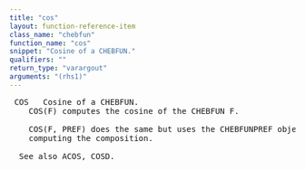 ```yaml
---
title: "cos"
layout: function-reference-item
class_name: "chebfun"
function_name: "cos"
snippet: "Cosine of a CHEBFUN."
qualifiers: ""
return_type: "varargout"
arguments: "(rhs1)"
---
```


<pre class="help-text"> COS   Cosine of a CHEBFUN.
    COS(F) computes the cosine of the CHEBFUN F.
 
    COS(F, PREF) does the same but uses the CHEBFUNPREF object PREF when
    computing the composition.
 
  See also ACOS, COSD.
</pre>